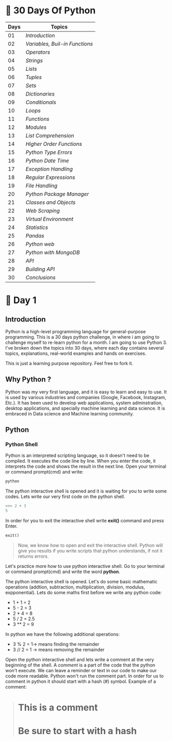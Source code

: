 # 🐍 30 Days Of Python

**Days**      | **Topics**    
--------------|-----------
01            | *Introduction*
02            | *Variables, Buil-in Functions*
03            | *Operators*
04            | *Strings*
05            | *Lists*
06            | *Tuples*
07            | *Sets*
08            | *Dictionaries*
09            | *Conditionals*
10            | *Loops*
11            | *Functions*
12            | *Modules*
13            | *List Comprehension*
14            | *Higher Order Functions*
15            | *Python Type Errors*
16            | *Python Date Time*
17            | *Exception Handling*
18            | *Regular Expressions*
19            | *File Handling*
20            | *Python Package Manager*
21            | *Classes and Objects*
22            | *Web Scraping*
23            | *Virtual Environment*
24            | *Statistics*
25            | *Pandas*
26            | *Python web*
27            | *Python with MongoDB*
28            | *API*
29            | *Building API*
30            | *Conclusions*

# 📘 Day 1

## Introduction

Python is a high-level programming language for general-purpose programming. This is a 30 days python challenge, in where i am going to 
challenge myself to re-learn python for a month. I am going to use Python 3. I've broken down the topics into 30 days, where each day
contains several topics, explanations, real-world examples and hands on exercises.

This is just a learning purpose repository. Feel free to fork it.

## Why Python ? 

Python was my very first language, and it is easy to learn and easy to use. It is used by various industries and companies (Google, Facebook, Instagram, Etc.).
It has been used to develop web applications, system adminstration, desktop applications, and specially machine learning and data science. It is embraced in 
Data science and Machine learning community. 

## Python

### Python Shell

Python is an interpreted scripting language, so it doesn't need to be compiled. It executes the code line by line. When you enter the code, 
it interprets the code and shows the result in the next line. Open your terminal or command prompt(cmd) and write:

```python
python
```
The python interactive shell is opened and it is waiting for you to write some codes. Lets write our very first code on the python shell.
```python
>>> 2 + 3
5
```
In order for you to exit the interactive shell write **exit()** command and press Enter.
```python
exit()
```
>Now, we know how to open and exit the interactive shell. Python will give you results if you write scripts that python understands, if not it returns errors.

Let's practice more how to use python interactive shell. Go to your terminal or command prompt(cmd) and write the word **python**.

The python interactive shell is opened. Let's do some basic mathematic operations (addtion, subtraction, multiplication, division, modulus, expponential). Lets do some
maths first before we write any python code:

* 1 + 1 = 2
* 5 - 2 = 3
* 2 * 4 = 8 
* 5 / 2  = 2.5
* 3 ** 2 = 9

In python we have the following additional operations:

* 3 % 2 = 1-> means finding the remainder
* 3 // 2 = 1 -> means removing the remainder

Open the python interactive shell and lets write a comment at the very beginning of the shell. A *comment* is a part of the code that the python won't execute. 
We can leave a reminder or text in our code to make our code more readable. Python won't run the comment part. In order for us to comment in python it should 
start with a hash (#) symbol. Example of a comment: 
> # This is a comment
> # Be sure to start with a hash
